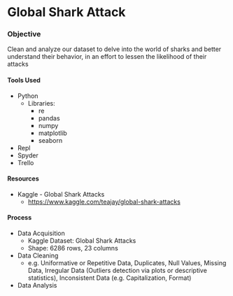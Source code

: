 # Global Shark Attack

### Objective
Clean and analyze our dataset to delve into the world of sharks and better understand their behavior, in an effort to lessen the likelihood of their attacks

#### Tools Used
- Python
  - Libraries:
    - re
    - pandas
    - numpy
    - matplotlib
    - seaborn
- Repl
- Spyder
- Trello

#### Resources
- Kaggle - Global Shark Attacks
  - https://www.kaggle.com/teajay/global-shark-attacks
  
#### Process
- Data Acquisition
  - Kaggle Dataset: Global Shark Attacks
  - Shape: 6286 rows, 23 columns 
- Data Cleaning
  - e.g. Uniformative or Repetitive Data, Duplicates, Null Values, Missing Data, Irregular Data (Outliers detection via plots or descriptive statistics), Inconsistent Data (e.g. Capitalization, Format)
- Data Analysis
